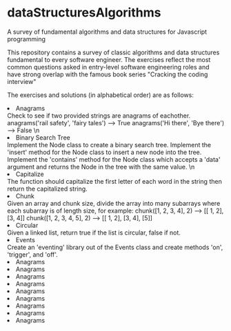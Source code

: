 # dataStructuresAlgorithms
A survey of fundamental algorithms and data structures for Javascript programming

This repository contains a survey of classic algorithms and data structures fundamental to every software engineer. The exercises reflect the most common questions asked in entry-level software engineering roles and have strong overlap with the famous book series "Cracking the coding interview"

The exercises and solutions (in alphabetical order) are as follows:

<li>Anagrams</li>
Check to see if two provided strings are anagrams of eachother.
anagrams('rail safety', 'fairy tales') --> True
anagrams('Hi there', 'Bye there') --> False
\n
<li>Binary Search Tree</li>
Implement the Node class to create a binary search tree. Implement the 'insert' method for the Node class to insert a new node into the tree. Implement the 'contains' method for the Node class which accepts a 'data' argument and returns the Node in the tree with the same value.
\n
<li>Capitalize</li>
The function should capitalize the first letter of each word in the string then return the capitalized string.

<li>Chunk</li>
Given an array and chunk size, divide the array into many subarrays where each subarray is of length size, for example:
chunk([1, 2, 3, 4], 2) --> [[ 1, 2], [3, 4]]
chunk([1, 2, 3, 4, 5], 2) --> [[ 1, 2], [3, 4], [5]]

<li>Circular</li>
Given a linked list, return true if the list is circular, false if not.

<li>Events</li>
Create an 'eventing' library out of the Events class and create methods 'on', 'trigger', and 'off'.


<li>Anagrams</li>
<li>Anagrams</li>
<li>Anagrams</li>
<li>Anagrams</li>
<li>Anagrams</li>
<li>Anagrams</li>
<li>Anagrams</li>
<li>Anagrams</li>
<li>Anagrams</li>
